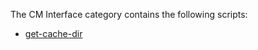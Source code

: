 The CM Interface category contains the following scripts:

- [get-cache-dir](https://github.com/anandhu-eng/cm4mlops/tree/mlperf-inference/script/get-cache-dir/README.md)
